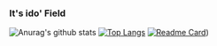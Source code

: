 ### It's ido' Field
![Anurag's github stats](https://github-readme-stats.vercel.app/api?username=iDoyoung&show_icons=true&theme=outrun)
[![Top Langs](https://github-readme-stats.vercel.app/api/top-langs/?username=iDoyoung&layout=compact&theme=dark&show_icons=true)](https://github.com/iDoyoung/github-readme-stats)
[![Readme Card](https://github-readme-stats.vercel.app/api/pin/?username=iDoyoung&repo=Refactoring-Schrodinger-iOS)](https://github.com/iDoyoung/Refactoring-Schrodinger-iOS))

<!--
**ido-zero/ido-zero** is a ✨ _special_ ✨ repository because its `README.md` (this file) appears on your GitHub profile.

Here are some ideas to get you started:

- 🔭 I’m currently working on ...
- 🌱 I’m currently learning ...
- 👯 I’m looking to collaborate on ...
- 🤔 I’m looking for help with ...
- 💬 Ask me about ...
- 📫 How to reach me: ...
- 😄 Pronouns: ...
- ⚡ Fun fact: ...
-->
